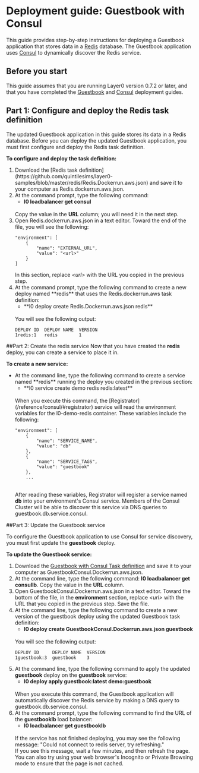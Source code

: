 # Deployment guide: Guestbook with Consul
This guide provides step-by-step instructions for deploying a Guestbook application that stores data in a
[Redis](http://redis.io) database. The Guestbook application uses [Consul](/reference/consul) to dynamically discover the Redis service.

## Before you start
This guide assumes that you are running Layer0 version 0.7.2 or later, and that you have completed the
[Guestbook](/guides/guestbook) and [Consul](/guides/consul) deployment guides.

## Part 1: Configure and deploy the Redis task definition
The updated Guestbook application in this guide stores its data in a Redis database. Before you can deploy the updated Guestbook application, you must first configure and deploy the Redis task definition.

**To configure and deploy the task definition:**
<ol>
  <li>Download the [Redis task
definition](https://github.com/quintilesims/layer0-samples/blob/master/redis/Redis.Dockerrun.aws.json) and save it to your computer as Redis.dockerrun.aws.json.</li>
  <li>At the command prompt, type the following command:
    <ul>
      <li class="command"><strong>l0 loadbalancer get consul</strong></li>
    </ul><br />
    Copy the value in the <strong>URL</strong> column; you will need it in the next step.
  </li>
  <li>Open Redis.dockerrun.aws.json in a text editor. Toward the end of the file, you will see the following:
<pre class="code"><code>"environment": [
    {
        "name": "EXTERNAL_URL",
        "value": "&lt;url&gt;"
    }
]</code></pre>
    In this section, replace <em>&lt;url&gt;</em> with the URL you copied in the previous step.
  </li>
  <li>At the command prompt, type the following command to create a new deploy named **redis** that uses the Redis.dockerrun.aws task definition:
    <ul>
      <li class="command">**l0 deploy create Redis.Dockerrun.aws.json redis**</li>
    </ul><br />
  You will see the following output:
<pre class="code"><code>DEPLOY ID  DEPLOY NAME  VERSION
1redis:1   redis        1</code></pre>
  </li>
</ol>

##Part 2: Create the redis service
Now that you have created the **redis** deploy, you can create a service to place it in.

**To create a new service:**
<ul>
  <li>At the command line, type the following command to create a service named **redis** running the deploy you created in the previous section:
    <ul>
      <li class="command"> **l0 service create demo redis redis:latest**</li>
    </ul><br />
    When you execute this command, the [Registrator](/reference/consul/#registrator) service will read the environment variables for the l0-demo-redis container. These variables include the following:

```
"environment": [
    {
        "name": "SERVICE_NAME",
        "value": "db"
    },
    {
        "name": "SERVICE_TAGS",
        "value": "guestbook"
    },
    ...
```
<br />After reading these variables, Registrator will register a service named **db** into your environment's Consul service.
Members of the Consul Cluster will be able to discover this service via DNS queries to guestbook.db.service.consul.
  </li>
</ul>

##Part 3: Update the Guestbook service

To configure the Guestbook application to use Consul for service discovery, you must first update the **guestbook** deploy.

**To update the Guestbook service:**

<ol>
  <li>Download the <a href="https://github.com/quintilesims/layer0-samples/blob/master/redis/Guestbook.Dockerrun.aws.json">Guestbook with Consul Task definition</a> and save it to your computer as GuestbookConsul.Dockerrun.aws.json.</li>
  <li>At the command line, type the following command: <strong>l0 loadbalancer get consullb</strong>. Copy the value in the <strong>URL</strong> column.</li>
  <li>Open GuestbookConsul.Dockerrun.aws.json in a text editor. Toward the bottom of the file, in the <strong>environment</strong> section, replace <em>&lt;url&gt;</em> with the URL
that you copied in the previous step. Save the file.</li>
  <li>At the command line, type the following command to create a new version of the guestbook deploy using the updated Guestbook task definition:
    <ul>
      <li class="command"><strong>l0 deploy create GuestbookConsul.Dockerrun.aws.json guestbook</strong></li>
    </ul><br />
  You will see the following output:

<pre class="code"><code>DEPLOY ID     DEPLOY NAME  VERSION
1guestbook:3  guestbook    3
</code></pre>
  </li>
  <li>At the command line, type the following command to apply the updated <strong>guestbook</strong> deploy on the <strong>guestbook</strong> service:
    <ul>
      <li class="command"><strong>l0 deploy apply guestbook:latest demo:guestbook</strong></li>
    </ul><br />
  When you execute this command, the Guestbook application will automatically discover the Redis service by making a DNS query to guestbook.db.service.consul.</li>
  <li>At the command prompt, type the following command to find the URL of the <strong>guestbooklb</strong> load balancer:
    <ul>
      <li class="command"><strong>l0 loadbalancer get guestbooklb</strong></li>
    </ul><br />
  If the service has not finished deploying, you may see the following message:
"Could not connect to redis server, try refreshing."<br />
If you see this message, wait a few minutes, and then refresh the page. You can also try using your web browser's Incognito or Private Browsing mode to ensure that the page is not cached.
  </li>
</ol>
